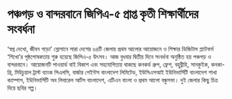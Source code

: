 # পঞ্চগড় ও বান্দরবানে জিপিএ-৫ প্রাপ্ত কৃতী শিক্ষার্থীদের সংবর্ধনা

‘স্বপ্ন দেখো, জীবন গড়ো’ স্লোগানে সারা দেশের ৬৪টি জেলায় প্রথম আলোর আয়োজনে ও শিক্ষার ডিজিটাল প্ল্যাটফর্ম ‘শিখো’র পৃষ্ঠপোষকতায় শুরু হয়েছে জিপিএ-৫ উৎসব। আজ বুধবার দ্বিতীয় দিনে সংবর্ধনা অনুষ্ঠিত হয় পঞ্চগড় ও বান্দরবানে। আয়োজনটি পাওয়ার্ড বাই বিকাশ এবং সহযোগিতায় থাকছে কনকর্ড গ্রুপ, ফ্রেশ, বহুব্রীহি, সানকুইক, কনকা-গ্রি, মিউচুয়াল ট্রাস্ট ব্যাংক পিএলসি, বার্জার পেইন্টস বাংলাদেশ লিমিটেড, ইউসিএসআই ইউনিভার্সিটি বাংলাদেশ শাখা ক্যাম্পাস, ইউনিভার্সিটি অব লিবারেল আর্টস বাংলাদেশ, এটিএন বাংলা ও প্রথম আলো বন্ধুসভা। দুই জেলার কিছু চিত্র দিয়ে ছবির গল্প।
